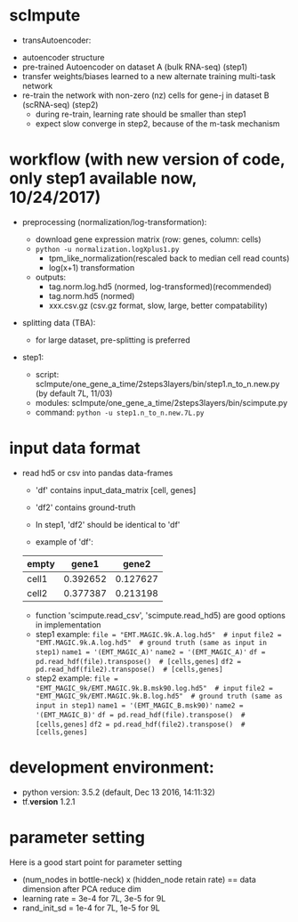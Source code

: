 # scImpute
* transAutoencoder: 
- autoencoder structure
- pre-trained Autoencoder on dataset A (bulk RNA-seq) (step1)
- transfer weights/biases learned to a new alternate training multi-task network
- re-train the network with non-zero (nz) cells for gene-j in dataset B (scRNA-seq) (step2)
  - during re-train, learning rate should be smaller than step1
  - expect slow converge in step2, because of the m-task mechanism

# workflow (with new version of code, only step1 available now, 10/24/2017)
* preprocessing (normalization/log-transformation):
  - download gene expression matrix (row: genes, column: cells)
  - `python -u normalization.logXplus1.py`
    - tpm_like_normalization(rescaled back to median cell read counts)
    - log(x+1) transformation
  - outputs:
    - tag.norm.log.hd5 (normed, log-transformed)(recommended)
    - tag.norm.hd5 (normed)
    - xxx.csv.gz (csv.gz format, slow, large, better compatability)
    
* splitting data (TBA):
  - for large dataset, pre-splitting is preferred
  
* step1: 
  - script: scImpute/one_gene_a_time/2steps3layers/bin/step1.n_to_n.new.py (by default 7L, 11/03)
  - modules: scImpute/one_gene_a_time/2steps3layers/bin/scimpute.py
  - command: `python -u step1.n_to_n.new.7L.py`
  
# input data format
- read hd5 or csv into pandas data-frames
  - 'df' contains input_data_matrix [cell, genes]
  - 'df2' contains ground-truth
  - In step1, 'df2' should be identical to 'df'
  
  - example of 'df':
  
  empty|gene1|gene2
  ---|---|---
  cell1|0.392652|0.127627
  cell2|0.377387|0.213198
  
  - function 'scimpute.read_csv', 'scimpute.read_hd5) are good options in implementation
  - step1 example: 
  `file = "EMT.MAGIC.9k.A.log.hd5"  # input`
  `file2 = "EMT.MAGIC.9k.A.log.hd5"  # ground truth (same as input in step1)`
  `name1 = '(EMT_MAGIC_A)'`
  `name2 = '(EMT_MAGIC_A)'`
  `df = pd.read_hdf(file).transpose()  # [cells,genes]`
  `df2 = pd.read_hdf(file2).transpose()  # [cells,genes]`
  - step2 example: 
  `file = "EMT_MAGIC_9k/EMT.MAGIC.9k.B.msk90.log.hd5"  # input`
  `file2 = "EMT_MAGIC_9k/EMT.MAGIC.9k.B.log.hd5"  # ground truth (same as input in step1)`
  `name1 = '(EMT_MAGIC_B.msk90)'`
  `name2 = '(EMT_MAGIC_B)'`
  `df = pd.read_hdf(file).transpose()  # [cells,genes]`
  `df2 = pd.read_hdf(file2).transpose()  # [cells,genes]`

# development environment:
  - python version: 3.5.2 (default, Dec 13 2016, 14:11:32)
  - tf.__version__ 1.2.1


# parameter setting
Here is a good start point for parameter setting
  - (num_nodes in bottle-neck) x (hidden_node retain rate) == data dimension after PCA reduce dim
  - learning rate = 3e-4 for 7L, 3e-5 for 9L 
  - rand_init_sd = 1e-4 for 7L, 1e-5 for 9L 




